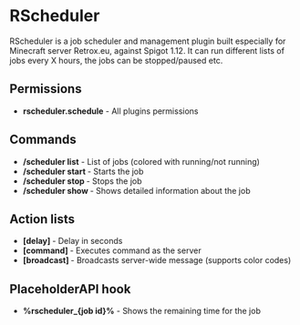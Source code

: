 # RScheduler

RScheduler is a job scheduler and management plugin built especially for Minecraft server Retrox.eu, against Spigot 1.12. It can run different lists of jobs every X hours, the jobs can be stopped/paused etc.  

## Permissions

- **rscheduler.schedule** - All plugins permissions

## Commands

- **/scheduler list** - List of jobs (colored with running/not running)
- **/scheduler start <job id>** - Starts the job
- **/scheduler stop <job id>** - Stops the job
- **/scheduler show <job id>** - Shows detailed information about the job

## Action lists

- **[delay] <seconds>** - Delay in seconds
- **[command] <command>** - Executes command as the server
- **[broadcast] <message>** - Broadcasts server-wide message (supports color codes) 


## PlaceholderAPI hook

- **%rscheduler_{job id}%** - Shows the remaining time for the job
